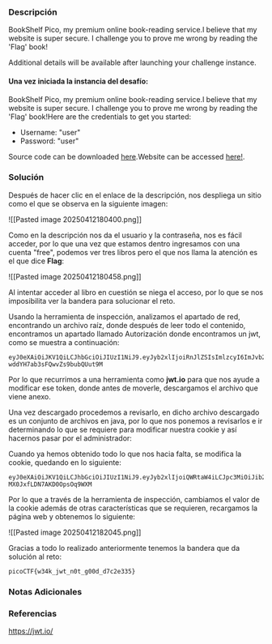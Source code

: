 ### Descripción
BookShelf Pico, my premium online book-reading service.I believe that my website is super secure. I challenge you to prove me wrong by reading the 'Flag' book!

Additional details will be available after launching your challenge instance.
#### Una vez iniciada la instancia del desafío:
BookShelf Pico, my premium online book-reading service.I believe that my website is super secure. I challenge you to prove me wrong by reading the 'Flag' book!Here are the credentials to get you started:

- Username: "user"
- Password: "user"

Source code can be downloaded [here](https://artifacts.picoctf.net/c/479/bookshelf-pico.zip).Website can be accessed [here!](http://saturn.picoctf.net:51663/).
### Solución
Después de hacer clic en el enlace de la descripción, nos despliega un sitio como el que se observa en la siguiente imagen:

![[Pasted image 20250412180400.png]]

Como en la descripción nos da el usuario y la contraseña, nos es fácil acceder, por lo que una vez que estamos dentro ingresamos con una cuenta "free", podemos ver tres libros pero el que nos llama la atención es el que dice **Flag**:

![[Pasted image 20250412180458.png]]

Al intentar acceder al libro en cuestión se niega el acceso, por lo que se nos imposibilita ver la bandera para solucionar el reto.

Usando la herramienta de inspección, analizamos el apartado de red, encontrando un archivo raíz, donde después de leer todo el contenido, encontramos un apartado llamado Autorización donde encontramos un jwt, como se muestra a continuación:

```
eyJ0eXAiOiJKV1QiLCJhbGciOiJIUzI1NiJ9.eyJyb2xlIjoiRnJlZSIsImlzcyI6ImJvb2tzaGVsZiIsImV4cCI6MTc0NTEwNzY0OSwiaWF0IjoxNzQ0NTAyODQ5LCJ1c2VySWQiOjEsImVtYWlsIjoidXNlciJ9.FdYi70u8yO_BqOsO-wddYH7ab3sFQwvZs9bubQUut9M
```

Por lo que recurrimos a una herramienta como **jwt.io** para que nos ayude a modificar ese token, donde antes de moverle, descargamos el archivo que viene anexo.

Una vez descargado procedemos a revisarlo, en dicho archivo descargado es un conjunto de archivos en java, por lo que nos ponemos a revisarlos e ir determinando lo que se requiere para modificar nuestra cookie y así hacernos pasar por el administrador:

Cuando ya hemos obtenido todo lo que nos hacia falta, se modifica la cookie, quedando en lo siguiente:

```
eyJ0eXAiOiJKV1QiLCJhbGciOiJIUzI1NiJ9.eyJyb2xlIjoiQWRtaW4iLCJpc3MiOiJib29rc2hlbGYiLCJleHAiOjE3NDUxMDc2NDksImlhdCI6MTc0NDUwMjg0OSwidXNlcklkIjoyLCJlbWFpbCI6ImFkbWluIn0.6KbQIam4dWvbNmSChhi-MX0JxfLDN7AKD0OpsOq9WXM
```

Por lo que a través de la herramienta de inspección, cambiamos el valor de la cookie además de otras características que se requieren, recargamos la página web y obtenemos lo siguiente:

![[Pasted image 20250412182045.png]]

Gracias a todo lo realizado anteriormente tenemos la bandera que da solución al reto:

```
picoCTF{w34k_jwt_n0t_g00d_d7c2e335}
```
### Notas Adicionales

### Referencias
https://jwt.io/